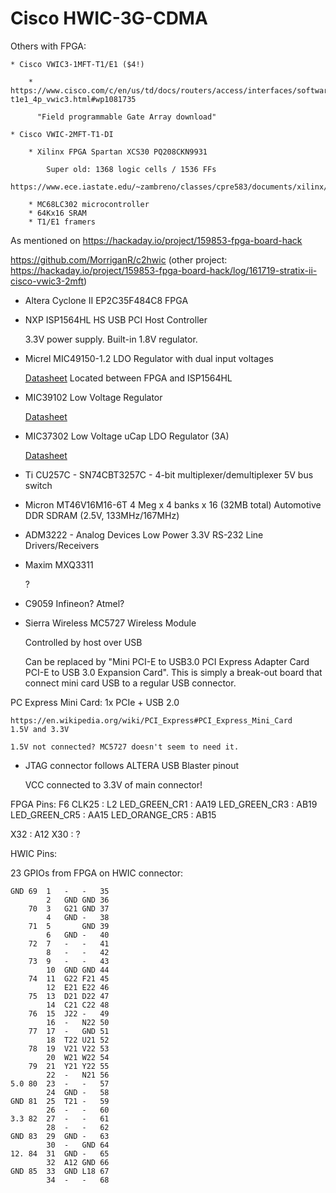 
# Cisco HWIC-3G-CDMA

Others with FPGA: 

    * Cisco VWIC3-1MFT-T1/E1 ($4!)

        * https://www.cisco.com/c/en/us/td/docs/routers/access/interfaces/software/feature/guide/vd-t1e1_4p_vwic3.html#wp1081735

          "Field programmable Gate Array download"

    * Cisco VWIC-2MFT-T1-DI 

        * Xilinx FPGA Spartan XCS30 PQ208CKN9931

            Super old: 1368 logic cells / 1536 FFs
            https://www.ece.iastate.edu/~zambreno/classes/cpre583/documents/xilinx/ds060.pdf

        * MC68LC302 microcontroller
        * 64Kx16 SRAM
        * T1/E1 framers
    

As mentioned on https://hackaday.io/project/159853-fpga-board-hack

https://github.com/MorriganR/c2hwic
(other project: https://hackaday.io/project/159853-fpga-board-hack/log/161719-stratix-ii-cisco-vwic3-2mft)



* Altera Cyclone II EP2C35F484C8 FPGA

* NXP ISP1564HL HS USB PCI Host Controller

    3.3V power supply.
    Built-in 1.8V regulator.

* Micrel MIC49150-1.2 LDO Regulator with dual input voltages

    [Datasheet](http://ww1.microchip.com/downloads/en/DeviceDoc/mic49150.pdf) Located between FPGA and ISP1564HL 
* MIC39102 Low Voltage Regulator

    [Datasheet](http://ww1.microchip.com/downloads/en/DeviceDoc/20005834A.pdf)

* MIC37302 Low Voltage uCap LDO Regulator (3A)

    [Datasheet](http://ww1.microchip.com/downloads/en/DeviceDoc/MIC37300-01-02-03-3.0A-Low-Voltage-microCap-LDO-Regulator-DS20006169A.pdf)

* Ti CU257C - SN74CBT3257C - 4-bit multiplexer/demultiplexer 5V bus switch

* Micron MT46V16M16-6T 4 Meg x 4 banks x 16 (32MB total) Automotive DDR SDRAM (2.5V, 133MHz/167MHz)

* ADM3222 - Analog Devices Low Power 3.3V RS-232 Line Drivers/Receivers

* Maxim MXQ3311 

    ?

* C9059 Infineon? Atmel?

* Sierra Wireless MC5727 Wireless Module

    Controlled by host over USB

    Can be replaced by "Mini PCI-E to USB3.0 PCI Express Adapter Card PCI-E to USB 3.0 Expansion Card".
    This is simply a break-out board that connect mini card USB to a regular USB connector.


PC Express Mini Card: 1x PCIe + USB 2.0 

    https://en.wikipedia.org/wiki/PCI_Express#PCI_Express_Mini_Card
    1.5V and 3.3V

    1.5V not connected? MC5727 doesn't seem to need it.

* JTAG connector follows ALTERA USB Blaster pinout

    VCC connected to 3.3V of main connector!

FPGA Pins:
F6
CLK25                   : L2
LED_GREEN_CR1           : AA19
LED_GREEN_CR3           : AB19
LED_GREEN_CR5           : AA15
LED_ORANGE_CR5          : AB15

X32                     : A12
X30                     : ?


HWIC Pins:

23 GPIOs from FPGA on HWIC connector:

```
GND	69	1	-	-	35
		2	GND	GND	36
	70	3	G21 GND	37
		4   GND	-  	38
	71	5		GND	39
		6	GND	-	40
	72	7	-	-	41
		8	-	-	42
	73	9	-	-	43
		10	GND	GND	44
	74	11  G22	F21	45
		12	E21	E22	46
	75	13	D21 D22	47
		14	C21 C22	48
	76	15	J22 -  	49
		16	-  	N22	50
	77	17	-	GND	51
		18	T22	U21	52
	78	19	V21	V22	53
		20	W21	W22	54
	79	21	Y21	Y22	55
		22	-	N21	56
5.0	80	23	-	-	57
		24	GND	-	58
GND	81	25	T21	-	59
		26	-  	-  	60
3.3	82	27	-  	-  	61
		28	-  	-   62
GND	83	29	GND	-  	63
		30	-  	GND	64
12.	84	31	GND	-  	65
		32	A12	GND	66
GND	85	33	GND	L18	67
		34	-	-	68
```

